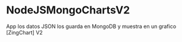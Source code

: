 # NodeJSMongoChartsV2
App los datos JSON los guarda en MongoDB y muestra en un grafico [ZingChart] V2
